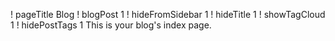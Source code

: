 ! pageTitle Blog
! blogPost 1
! hideFromSidebar 1
! hideTitle 1
! showTagCloud 1
! hidePostTags 1
This is your blog's index page.
